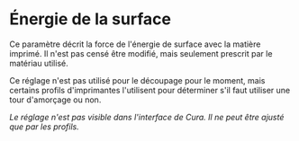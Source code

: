 Énergie de la surface
====
Ce paramètre décrit la force de l'énergie de surface avec la matière imprimé. Il n'est pas censé être modifié, mais seulement prescrit par le matériau utilisé.

Ce réglage n'est pas utilisé pour le découpage pour le moment, mais certains profils d'imprimantes l'utilisent pour déterminer s'il faut utiliser une tour d'amorçage ou non.

*Le réglage n'est pas visible dans l'interface de Cura. Il ne peut être ajusté que par les profils.*
